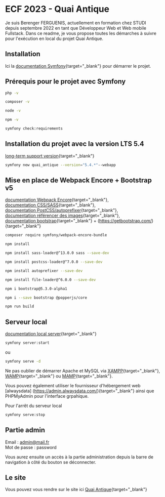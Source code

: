# ECF 2023 - Quai Antique

Je suis Berenger FERGUENIS, actuellement en formation chez STUDI depuis septembre 2022 en tant que Développeur Web et Web mobile Fullstack.
Dans ce readme, je vous propose toutes les démarches à suivre pour l'exécution en local du projet Quai Antique.

## Installation

Ici la [documentation Symfony](https://symfony.com/doc/current/setup.html){target="_blank"} pour démarrer le projet.

## Prérequis pour le projet avec Symfony

```bash
php -v
```
```bash
composer -v
```
```bash
node -v
```
```bash
npm -v
```
```bash
symfony check:requirements
```

## Installation du projet avec la version LTS 5.4

[long-term support version](https://symfony.com/releases/5.4){target="_blank"}
```bash
symfony new quai_antique --version="5.4.*"--webapp
```
## Mise en place de Webpack Encore + Bootstrap v5

[documentation Webpack Encore](https://symfony.com/doc/5.4/setup.html){target="_blank"},    
[documentation CSS/SASS](https://symfony.com/doc/5.4/frontend/encore/css-preprocessors.html){target="_blank"},    
[documentation PostCSS/autoprefixer](https://symfony.com/doc/5.4/frontend/encore/postcss.html){target="_blank"},    
[documentation référencer des images](https://symfony.com/doc/5.4/frontend/encore/copy-files.html){target="_blank"},    
[documentation bootstrap](https://symfony.com/doc/5.4/frontend/encore/bootstrap.html){target="_blank"} + (https://getbootstrap.com/){target="_blank"}

```bash
composer require symfony/webpack-encore-bundle
```
```bash
npm install
```
```bash
npm install sass-loader@^13.0.0 sass --save-dev
```
```bash
npm install postcss-loader@^7.0.0 --save-dev
```
```bash
npm install autoprefixer --save-dev
```
```bash
npm install file-loader@^6.0.0 --save-dev
```
```bash
npm i bootstrap@5.3.0-alpha1
```
```bash
npm i --save bootstrap @popperjs/core
```
```bash
npm run build  
```
## Serveur local

[documentation local server](https://symfony.com/doc/5.4/setup/symfony_server.html){target="_blank"}
```bash
symfony server:start
```
ou
```bash
symfony serve -d
```
Ne pas oublier de démarrer Apache et MySQL via [XAMPP](https://www.apachefriends.org/fr/index.html){target="_blank"}, [WAMP](https://www.wampserver.com/){target="_blank"} ou [MAMP](https://www.mamp.info/en/downloads/){target="_blank"}. 

Vous pouvez également utiliser le fournisseur d'hébergement web [alwaysdata] (https://admin.alwaysdata.com/){target="_blank"} ainsi que PHPMyAdmin pour l'interface grpahique.  

Pour l'arrêt du serveur local 
```bash
symfony serve:stop
```

## Partie admin
Email : admin@mail.fr  
Mot de passe : password

Vous aurez ensuite un accès à la partie administration depuis la barre de navigation à côté du bouton se déconnecter.

## Le site
Vous pouvez vous rendre sur le site ici [Quai Antique](https://quai-antique-chambery.herokuapp.com/){target="_blank"}